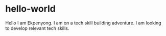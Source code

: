 # hello-world
Hello
I am Ekpenyong. I am on a tech skill building adventure.
I am looking to develop relevant tech skills.
